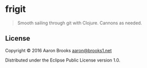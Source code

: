 # frigit

> Smooth sailing through git with Clojure. Cannons as needed.

## License

Copyright © 2016 Aaron Brooks <aaron@brooks1.net>

Distributed under the Eclipse Public License version 1.0.
